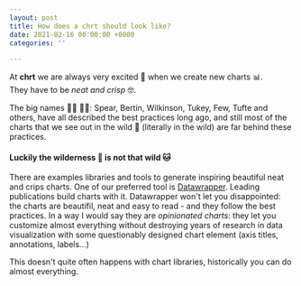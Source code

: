 ```yaml
---
layout: post
title: How does a chrt should look like?
date: 2021-02-16 00:00:00 +0000
categories: ''

---
```

At **chrt** we are always very excited 👯 when we create new charts 📊.  
They have to be _neat and crisp_ 🤓.

The big names 🧑‍🏫 👩‍🏫: Spear, Bertin, Wilkinson, Tukey, Few, Tufte and others, have all described the best practices long ago, and still most of the charts that we see out in the wild 🦁 (literally in the wild) are far behind these practices.

#### Luckily the wilderness 🦁 is not that wild 🐱

There are examples libraries and tools to generate inspiring beautiful neat and crips charts. One of our preferred tool is [Datawrapper](https://www.datawrapper.de/). Leading publications build charts with it. Datawrapper won't let you disappointed: the charts are beautifil, neat and easy to read - and they follow the best practices. In a way I would say they are _opinionated charts_: they let you customize almost everything without destroying years of research in data visualization with some questionably designed chart element (axis titles, annotations, labels...)

This doesn't quite often happens with chart libraries, historically you can do almost everything.